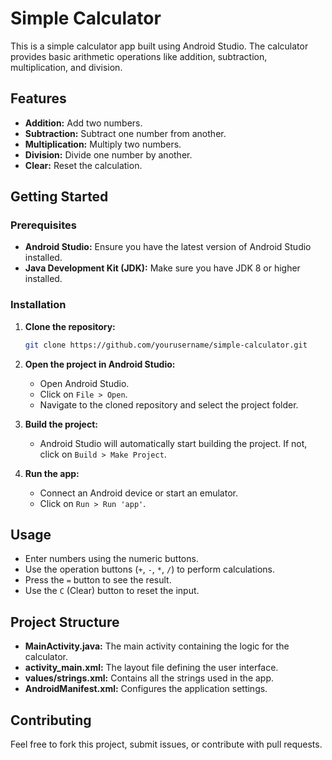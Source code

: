 
# Simple Calculator

This is a simple calculator app built using Android Studio. The calculator provides basic arithmetic operations like addition, subtraction, multiplication, and division.

## Features

- **Addition:** Add two numbers.
- **Subtraction:** Subtract one number from another.
- **Multiplication:** Multiply two numbers.
- **Division:** Divide one number by another.
- **Clear:** Reset the calculation.

## Getting Started

### Prerequisites

- **Android Studio:** Ensure you have the latest version of Android Studio installed.
- **Java Development Kit (JDK):** Make sure you have JDK 8 or higher installed.

### Installation

1. **Clone the repository:**

   ```bash
   git clone https://github.com/yourusername/simple-calculator.git
   ```

2. **Open the project in Android Studio:**

    - Open Android Studio.
    - Click on `File > Open`.
    - Navigate to the cloned repository and select the project folder.

3. **Build the project:**

    - Android Studio will automatically start building the project. If not, click on `Build > Make Project`.

4. **Run the app:**

    - Connect an Android device or start an emulator.
    - Click on `Run > Run 'app'`.

## Usage

- Enter numbers using the numeric buttons.
- Use the operation buttons (`+`, `-`, `*`, `/`) to perform calculations.
- Press the `=` button to see the result.
- Use the `C` (Clear) button to reset the input.

## Project Structure

- **MainActivity.java:** The main activity containing the logic for the calculator.
- **activity_main.xml:** The layout file defining the user interface.
- **values/strings.xml:** Contains all the strings used in the app.
- **AndroidManifest.xml:** Configures the application settings.

## Contributing

Feel free to fork this project, submit issues, or contribute with pull requests.
